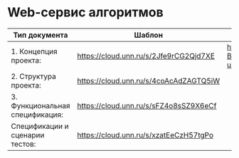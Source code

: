 # Web-сервис алгоритмов

| Тип документа | Шаблон | Итоговый документ |
| --- | --- | --- |
| 1. Концепция проекта: | https://cloud.unn.ru/s/2Jfe9rCG2Qjd7XE | https://docs.google.com/document/d/1rvzPX2uh0iY-BvdqKE4_zytV1qVoqIMhuhxMK0SX4dg/edit?usp=sharing |
| 2. Структура проекта: | https://cloud.unn.ru/s/4coAcAdZAGTQ5iW | |
| 3. Функциональная спецификация: | https://cloud.unn.ru/s/sFZ4o8sSZ9X6eCf | |
| Спецификации и сценарии тестов: | https://cloud.unn.ru/s/xzatEeCzH57tgPo | |
